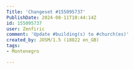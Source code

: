 ```yaml
---
Title: 'Changeset #155095737'
PublishDate: 2024-08-11T10:44:14Z
id: 155095737
user: Zenfiric
comment: 'Update #building(s) to #church(es)'
created_by: JOSM/1.5 (18822 en_GB)
tags:
- Montenegro

---
```

